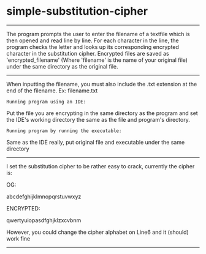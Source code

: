 # simple-substitution-cipher

-----------------------------------------------------------------------------------------------------------
 
The program prompts the user to enter the filename of a textfile which is then opened and read line by line. For each character in the line, the program checks the letter and looks up its corresponding encrypted character in the substitution cipher. Encrypted files are saved as 'encrypted_filename' (Where 'filename' is the name of your original file) under the same directory as the original file.

-----------------------------------------------------------------------------------------------------------

When inputting the filename, you must also include the .txt extension at the end of the filename. Ex: filename.txt

	Running program using an IDE:
Put the file you are encrypting in the same directory as the program and set the IDE's working directory the same as the file and program's directory.

	Running program by running the executable:
Same as the IDE really, put original file and executable under the same directory
 
-----------------------------------------------------------------------------------------------------------
 
I set the substitution cipher to be rather easy to crack, currently the cipher is:

OG:

abcdefghijklmnopqrstuvwxyz

ENCRYPTED:

qwertyuiopasdfghjklzxcvbnm

However, you could change the cipher alphabet on Line6 and it (should) work fine 

-----------------------------------------------------------------------------------------------------------
